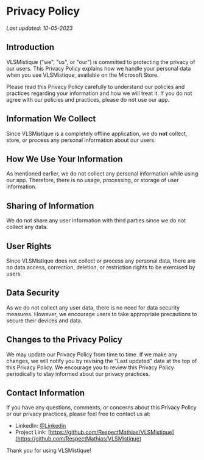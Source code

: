 # Privacy Policy

_Last updated: 10-05-2023_

## Introduction

VLSMistique ("we", "us", or "our") is committed to protecting the privacy of our users. This Privacy Policy explains how we handle your personal data when you use VLSMistique, available on the Microsoft Store.

Please read this Privacy Policy carefully to understand our policies and practices regarding your information and how we will treat it. If you do not agree with our policies and practices, please do not use our app.

## Information We Collect

Since VLSMistique is a completely offline application, we do **not** collect, store, or process any personal information about our users.

## How We Use Your Information

As mentioned earlier, we do not collect any personal information while using our app. Therefore, there is no usage, processing, or storage of user information.

## Sharing of Information

We do not share any user information with third parties since we do not collect any data.

## User Rights

Since VLSMistique does not collect or process any personal data, there are no data access, correction, deletion, or restriction rights to be exercised by users.

## Data Security

As we do not collect any user data, there is no need for data security measures. However, we encourage users to take appropriate precautions to secure their devices and data.

## Changes to the Privacy Policy

We may update our Privacy Policy from time to time. If we make any changes, we will notify you by revising the "Last updated" date at the top of this Privacy Policy. We encourage you to review this Privacy Policy periodically to stay informed about our privacy practices.

## Contact Information

If you have any questions, comments, or concerns about this Privacy Policy or our privacy practices, please feel free to contact us at:

- LinkedIn: [@Linkedin](https://www.linkedin.com/in/mathias-lund-hansen-776800264/)
- Project Link: [https://github.com/RespectMathias/VLSMistique](https://github.com/RespectMathias/VLSMistique)

Thank you for using VLSMistique!